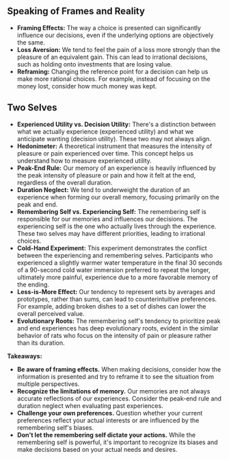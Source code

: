 ## Speaking of Frames and Reality 

* **Framing Effects:** The way a choice is presented can significantly influence our decisions, even if the underlying options are objectively the same. 
* **Loss Aversion:** We tend to feel the pain of a loss more strongly than the pleasure of an equivalent gain. This can lead to irrational decisions, such as holding onto investments that are losing value.
* **Reframing:** Changing the reference point for a decision can help us make more rational choices. For example, instead of focusing on the money lost, consider how much money was kept. 

## Two Selves

* **Experienced Utility vs. Decision Utility:** There's a distinction between what we actually experience (experienced utility) and what we anticipate wanting (decision utility). These two may not always align.
* **Hedonimeter:** A theoretical instrument that measures the intensity of pleasure or pain experienced over time. This concept helps us understand how to measure experienced utility. 
* **Peak-End Rule:** Our memory of an experience is heavily influenced by the peak intensity of pleasure or pain and how it felt at the end, regardless of the overall duration. 
* **Duration Neglect:**  We tend to underweight the duration of an experience when forming our overall memory, focusing primarily on the peak and end. 
* **Remembering Self vs. Experiencing Self:** The remembering self is responsible for our memories and influences our decisions. The experiencing self is the one who actually lives through the experience.  These two selves may have different priorities, leading to irrational choices.
* **Cold-Hand Experiment:** This experiment demonstrates the conflict between the experiencing and remembering selves. Participants who experienced a slightly warmer water temperature in the final 30 seconds of a 90-second cold water immersion preferred to repeat the longer, ultimately more painful, experience due to a more favorable memory of the ending.
* **Less-is-More Effect:**  Our tendency to represent sets by averages and prototypes, rather than sums, can lead to counterintuitive preferences. For example, adding broken dishes to a set of dishes can lower the overall perceived value. 
* **Evolutionary Roots:** The remembering self's tendency to prioritize peak and end experiences has deep evolutionary roots, evident in the similar behavior of rats who focus on the intensity of pain or pleasure rather than its duration. 

**Takeaways:**

* **Be aware of framing effects.**  When making decisions, consider how the information is presented and try to reframe it to see the situation from multiple perspectives.
* **Recognize the limitations of memory.** Our memories are not always accurate reflections of our experiences. Consider the peak-end rule and duration neglect when evaluating past experiences.
* **Challenge your own preferences.**  Question whether your current preferences reflect your actual interests or are influenced by the remembering self's biases.
* **Don't let the remembering self dictate your actions.**  While the remembering self is powerful, it's important to recognize its biases and make decisions based on your actual needs and desires.
